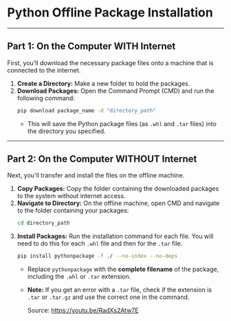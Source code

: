 
# Python Offline Package Installation 

---

## Part 1: On the Computer WITH Internet

First, you'll download the necessary package files onto a machine that is connected to the internet.

1.  **Create a Directory:** Make a new folder to hold the packages.
2.  **Download Packages:** Open the Command Prompt (CMD) and run the following command:
    ```bash
    pip download package_name -d "directory_path"
    ```
    * This will save the Python package files (as `.whl` and `.tar` files) into the directory you specified.

---

## Part 2: On the Computer WITHOUT Internet

Next, you'll transfer and install the files on the offline machine.

1.  **Copy Packages:** Copy the folder containing the downloaded packages to the system without internet access.
2.  **Navigate to Directory:** On the offline machine, open CMD and navigate to the folder containing your packages:
    ```bash
    cd directory_path
    ```
3.  **Install Packages:** Run the installation command for each file. You will need to do this for each `.whl` file and then for the `.tar` file.
    ```bash
    pip install pythonpackage -f ./ --no-index --no-deps
    ```
    * Replace `pythonpackage` with the **complete filename** of the package, including the `.whl` or `.tar` extension.
    * **Note:** If you get an error with a `.tar` file, check if the extension is `.tar` or `.tar.gz` and use the correct one in the command.
  
      Source: https://youtu.be/RadXs2Atw7E
